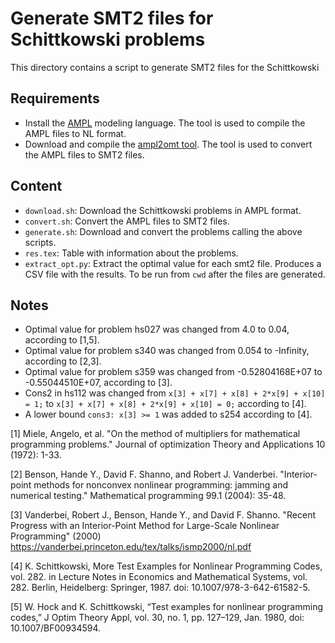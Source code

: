 # Generate SMT2 files for Schittkowski problems

This directory contains a script to generate SMT2 files for the Schittkowski

## Requirements
- Install the [AMPL](https://ampl.com/) modeling language. The tool is used to compile the AMPL files to NL format.
- Download and compile the [ampl2omt tool](https://github.com/masinag/ampl2omt). The tool is used to convert the AMPL files to SMT2 files.

## Content

- `download.sh`: Download the Schittkowski problems in AMPL format.
- `convert.sh`: Convert the AMPL files to SMT2 files.
- `generate.sh`: Download and convert the problems calling the above scripts.
- `res.tex`: Table with information about the problems.
- `extract_opt.py`: Extract the optimal value for each smt2 file. Produces a CSV file with the results. To be run from
  `cwd` after the files are generated.

## Notes

- Optimal value for problem hs027 was changed from 4.0 to 0.04, according to [1,5].
- Optimal value for problem s340 was changed from 0.054 to -Infinity, according to [2,3].
- Optimal value for problem s359 was changed from -0.52804168E+07 to -0.55044510E+07, according to [3].
- Cons2 in hs112 was changed from
    `x[3] + x[7] + x[8] + 2*x[9] + x[10] = 1;`
    to
    `x[3] + x[7] + x[8] + 2*x[9] + x[10] = 0;`
  according to [4].
- A lower bound `cons3: x[3] >= 1` was added to s254 according to [4].


[1] Miele, Angelo, et al. "On the method of multipliers for mathematical programming problems." Journal of optimization Theory and Applications 10 (1972): 1-33.

[2] Benson, Hande Y., David F. Shanno, and Robert J. Vanderbei. "Interior-point methods for nonconvex nonlinear programming: jamming and numerical testing." Mathematical programming 99.1 (2004): 35-48.

[3] Vanderbei, Robert J., Benson, Hande Y., and David F. Shanno. "Recent Progress with an Interior-Point Method for Large-Scale Nonlinear Programming" (2000) https://vanderbei.princeton.edu/tex/talks/ismp2000/nl.pdf

[4] K. Schittkowski, More Test Examples for Nonlinear Programming Codes, vol. 282. in Lecture Notes in Economics and Mathematical Systems, vol. 282. Berlin, Heidelberg: Springer, 1987. doi: 10.1007/978-3-642-61582-5.

[5] W. Hock and K. Schittkowski, “Test examples for nonlinear programming codes,” J Optim Theory Appl, vol. 30, no. 1, pp. 127–129, Jan. 1980, doi: 10.1007/BF00934594.
